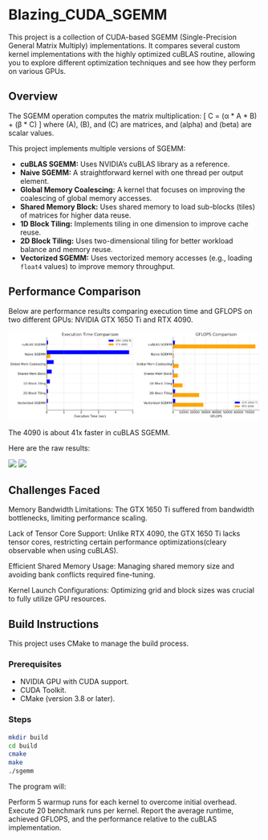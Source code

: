 # Blazing_CUDA_SGEMM

This project is a collection of CUDA-based SGEMM (Single-Precision General Matrix Multiply) implementations. It compares several custom kernel implementations with the highly optimized cuBLAS routine, allowing you to explore different optimization techniques and see how they perform on various GPUs.

## Overview

The SGEMM operation computes the matrix multiplication:
\[
C = (α * A * B) + (β * C)
\]
where \(A\), \(B\), and \(C\) are matrices, and \(alpha\) and \(beta\) are scalar values.

This project implements multiple versions of SGEMM:
- **cuBLAS SGEMM:** Uses NVIDIA’s cuBLAS library as a reference.
- **Naive SGEMM:** A straightforward kernel with one thread per output element.
- **Global Memory Coalescing:** A kernel that focuses on improving the coalescing of global memory accesses.
- **Shared Memory Block:** Uses shared memory to load sub-blocks (tiles) of matrices for higher data reuse.
- **1D Block Tiling:** Implements tiling in one dimension to improve cache reuse.
- **2D Block Tiling:** Uses two-dimensional tiling for better workload balance and memory reuse.
- **Vectorized SGEMM:** Uses vectorized memory accesses (e.g., loading `float4` values) to improve memory throughput.

## Performance Comparison

Below are performance results comparing execution time and GFLOPS on two different GPUs: NVIDIA GTX 1650 Ti and RTX 4090.

![](compare.png)

The 4090 is about 41x faster in cuBLAS SGEMM.

Here are the raw results:

![](Results_1650ti)
![](Results_4090)

## Challenges Faced

Memory Bandwidth Limitations: The GTX 1650 Ti suffered from bandwidth bottlenecks, limiting performance scaling.

Lack of Tensor Core Support: Unlike RTX 4090, the GTX 1650 Ti lacks tensor cores, restricting certain performance optimizations(cleary observable when using cuBLAS).

Efficient Shared Memory Usage: Managing shared memory size and avoiding bank conflicts required fine-tuning.

Kernel Launch Configurations: Optimizing grid and block sizes was crucial to fully utilize GPU resources.

## Build Instructions

This project uses CMake to manage the build process.

### Prerequisites

- NVIDIA GPU with CUDA support.
- CUDA Toolkit.
- CMake (version 3.8 or later).

### Steps

   ```bash
   mkdir build
   cd build
   cmake
   make
   ./sgemm
   ```

The program will:

Perform 5 warmup runs for each kernel to overcome initial overhead.
Execute 20 benchmark runs per kernel.
Report the average runtime, achieved GFLOPS, and the performance relative to the cuBLAS implementation.
